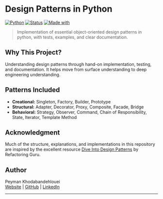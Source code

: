 # Design Patterns in Python
[![Python](https://img.shields.io/badge/Python-3.11-3776ab.svg?logo=python&logoColor=white)](https://python.org)
[![Status](https://img.shields.io/badge/Status-Active-brightgreen.svg)]()
[![Made with](https://img.shields.io/badge/Made%20with-❤️-red.svg)]()

> Implementation of essential object-oriented design patterns in python, with tests, examples, and clear documentation.

## Why This Project?
Understanding design patterns through hand-on implementation, testing, and documentation. It helps move from surface understanding to deep engineering understanding.

## Patterns Included
- **Creational:** Singleton, Factory, Builder, Prototype
- **Structural:** Adapter, Decorator, Proxy, Composite, Facade, Bridge
- **Behavioral:** Strategy, Observer, Command, Chain of Responsibility, State, Iterator, Template Method

## Acknowledgment
Much of the structure, explanations, and implementations in this repository are inspired by the excellent resource [Dive Into Design Patterns](https://refactoring.guru/design-patterns/book) by Refactoring Guru.


## Author

Peyman Khodabandehlouei  
[Website](https://peymankh.dev) | [GitHub](https://github.com/PeymanKh) | [LinkedIn](https://www.linkedin.com/in/peyman-khodabandehlouei/)

---
